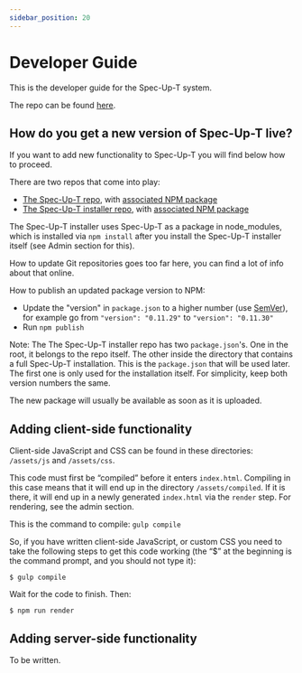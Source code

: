 ```yaml
---
sidebar_position: 20
---
```


# Developer Guide

This is the developer guide for the Spec-Up-T system.

The repo can be found [here](https://github.com/blockchainbird/spec-up-t).

## How do you get a new version of Spec-Up-T live?

If you want to add new functionality to Spec-Up-T you will find below how to proceed.

There are two repos that come into play:

- [The Spec-Up-T repo](https://github.com/blockchainbird/spec-up-t), with [associated NPM package](https://www.npmjs.com/package/spec-up-t)
- [The Spec-Up-T installer repo](https://github.com/blockchainbird/spec-up-t-starter-pack), with [associated NPM package](https://www.npmjs.com/package/create-spec-up-t)

The Spec-Up-T installer uses Spec-Up-T as a package in node_modules, which is installed via `npm install` after you install the Spec-Up-T installer itself (see Admin section for this).

How to update Git repositories goes too far here, you can find a lot of info about that online.

How to publish an updated package version to NPM:

- Update the "version" in `package.json` to a higher number (use [SemVer](https://semver.org/)), for example go from
  `"version": "0.11.29"` to `"version": "0.11.30"`
- Run `npm publish`

Note: The The Spec-Up-T installer repo has two `package.json`'s. One in the root, it belongs to the repo itself. The other inside the directory that contains a full Spec-Up-T installation. This is the `package.json` that will be used later. The first one is only used for the installation itself. For simplicity, keep both version numbers the same.

The new package will usually be available as soon as it is uploaded.


## Adding client-side functionality

Client-side JavaScript and CSS can be found in these directories: `/assets/js` and `/assets/css`. 

This code must first be “compiled” before it enters `index.html`. Compiling in this case means that it will end up in the directory `/assets/compiled`. If it is there, it will end up in a newly generated `index.html` via the `render` step. For rendering, see the admin section.

This is the command to compile: `gulp compile`

So, if you have written client-side JavaScript, or custom CSS you need to take the following steps to get this code working (the “$” at the beginning is the command prompt, and you should not type it):


```
$ gulp compile
```

Wait for the code to finish. Then:

```
$ npm run render
```

## Adding server-side functionality

To be written.

